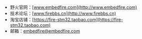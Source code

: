 * 野火官网：[www.embedfire.com](http://www.embedfire.com)
* 技术论坛：[www.firebbs.cn](http://www.firebbs.cn)
* 淘宝店铺：[https://fire-stm32.taobao.com](https://fire-stm32.taobao.com)
* 邮箱：[embedfire@embedfire.com](embedfire@embedfire.com)